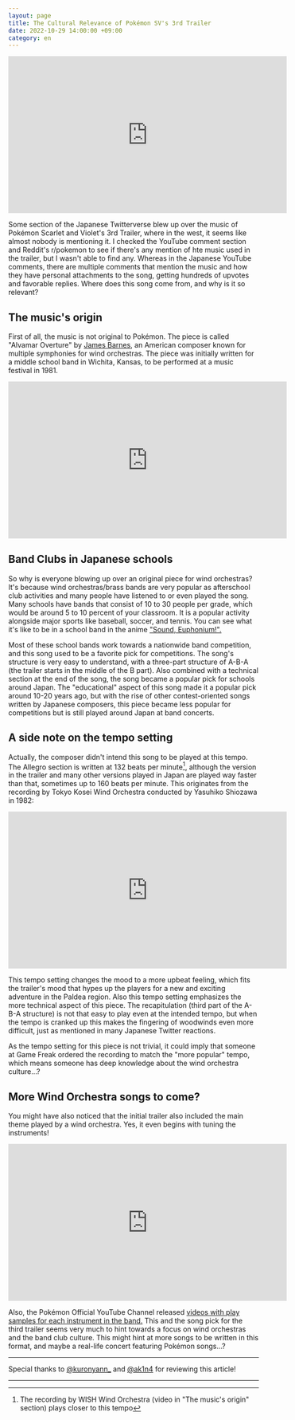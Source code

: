 ```yaml
---
layout: page
title: The Cultural Relevance of Pokémon SV's 3rd Trailer
date: 2022-10-29 14:00:00 +09:00
category: en
---
```


<iframe width="560" height="315" src="https://www.youtube.com/embed/rIvABegnbD8" title="YouTube video player" frameborder="0" allow="accelerometer; autoplay; clipboard-write; encrypted-media; gyroscope; picture-in-picture" allowfullscreen></iframe>

Some section of the Japanese Twitterverse blew up over the music of Pokémon Scarlet and Violet's 3rd Trailer, where in the west, it seems like almost nobody is mentioning it. I checked the YouTube comment section and Reddit's r/pokemon to see if there's any mention of hte music used in the trailer, but I wasn't able to find any. Whereas in the Japanese YouTube comments, there are multiple comments that mention the music and how they have personal attachments to the song, getting hundreds of upvotes and favorable replies. Where does this song come from, and why is it so relevant?

## The music's origin

First of all, the music is not original to Pokémon. The piece is called "Alvamar Overture" by [James Barnes](https://en.wikipedia.org/wiki/James_Barnes_(composer)), an American composer known for multiple symphonies for wind orchestras. The piece was initially written for a middle school band in Wichita, Kansas, to be performed at a music festival in 1981.

<iframe width="560" height="315" src="https://www.youtube.com/embed/3xhdw-Q3xAQ" title="YouTube video player" frameborder="0" allow="accelerometer; autoplay; clipboard-write; encrypted-media; gyroscope; picture-in-picture" allowfullscreen></iframe>

## Band Clubs in Japanese schools

So why is everyone blowing up over an original piece for wind orchestras? It's because wind orchestras/brass bands are very popular as afterschool club activities and many people have listened to or even played the song. Many schools have bands that consist of 10 to 30 people per grade, which would be around 5 to 10 percent of your classroom. It is a popular activity alongside major sports like baseball, soccer, and tennis. You can see what it's like to be in a school band in the anime ["Sound, Euphonium!".](http://anime-eupho.com/)

Most of these school bands work towards a nationwide band competition, and this song used to be a favorite pick for competitions. The song's structure is very easy to understand, with a three-part structure of A-B-A (the trailer starts in the middle of the B part). Also combined with a technical section at the end of the song, the song became a popular pick for schools around Japan. The "educational" aspect of this song made it a popular pick around 10-20 years ago, but with the rise of other contest-oriented songs written by Japanese composers, this piece became less popular for competitions but is still played around Japan at band concerts.

## A side note on the tempo setting

Actually, the composer didn't intend this song to be played at this tempo. The Allegro section is written at 132 beats per minute[^1], although the version in the trailer and many other versions played in Japan are played way faster than that, sometimes up to 160 beats per minute. This originates from the recording by Tokyo Kosei Wind Orchestra conducted by Yasuhiko Shiozawa in 1982:

<iframe width="560" height="315" src="https://www.youtube.com/embed/tpiFbPtRGJA" title="YouTube video player" frameborder="0" allow="accelerometer; autoplay; clipboard-write; encrypted-media; gyroscope; picture-in-picture" allowfullscreen></iframe>

This tempo setting changes the mood to a more upbeat feeling, which fits the trailer's mood that hypes up the players for a new and exciting adventure in the Paldea region. Also this tempo setting emphasizes the more technical aspect of this piece. The recapitulation (third part of the A-B-A structure) is not that easy to play even at the intended tempo, but when the tempo is cranked up this makes the fingering of woodwinds even more difficult, just as mentioned in many Japanese Twitter reactions.

As the tempo setting for this piece is not trivial, it could imply that someone at Game Freak ordered the recording to match the "more popular" tempo, which means someone has deep knowledge about the wind orchestra culture...? 

## More Wind Orchestra songs to come?

You might have also noticed that the initial trailer also included the main theme played by a wind orchestra. Yes, it even begins with tuning the instruments!

<iframe width="560" height="315" src="https://www.youtube.com/embed/BEtfH5P0PSk" title="YouTube video player" frameborder="0" allow="accelerometer; autoplay; clipboard-write; encrypted-media; gyroscope; picture-in-picture" allowfullscreen></iframe>

Also, the Pokémon Official YouTube Channel released [videos with play samples for each instrument in the band.](https://www.youtube.com/watch?v=BEtfH5P0PSk&list=PLBE2D9BnJJUoD-UjGGR7iKrS3z8af1rbU) This and the song pick for the third trailer seems very much to hint towards a focus on wind orchestras and the band club culture. This might hint at more songs to be written in this format, and maybe a real-life concert featuring Pokémon songs...?

----

Special thanks to [@kuronyann_](https://twitter.com/kuronyann_) and [@ak1n4](https://twitter.com/ak1n4) for reviewing this article!

----

[^1]: The recording by WISH Wind Orchestra (video in "The music's origin" section) plays closer to this tempo
